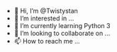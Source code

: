 - 👋 Hi, I’m @Twistystan
- 👀 I’m interested in ...
- 🌱 I’m currently learning Python 3
- 💞️ I’m looking to collaborate on ...
- 📫 How to reach me ...

<!---
Twistystan/Twistystan is a ✨ special ✨ repository because its `README.md` (this file) appears on your GitHub profile.
You can click the Preview link to take a look at your changes.
--->
